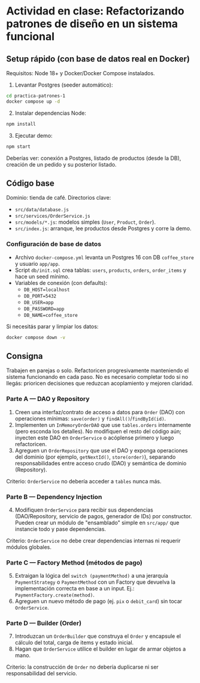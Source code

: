 # Actividad en clase: Refactorizando patrones de diseño en un sistema funcional

## Setup rápido (con base de datos real en Docker)

Requisitos: Node 18+ y Docker/Docker Compose instalados.

1) Levantar Postgres (seeder automático):
```bash
cd practica-patrones-1
docker compose up -d
```

2) Instalar dependencias Node:
```bash
npm install
```

3) Ejecutar demo:
```bash
npm start
```

Deberías ver: conexión a Postgres, listado de productos (desde la DB), creación de un pedido y su posterior listado.

## Código base

Dominio: tienda de café. Directorios clave:

-   `src/data/database.js`
-   `src/services/OrderService.js`
-   `src/models/*.js`: modelos simples (`User`, `Product`, `Order`).
-   `src/index.js`: arranque, lee productos desde Postgres y corre la demo.

### Configuración de base de datos

- Archivo `docker-compose.yml` levanta un Postgres 16 con DB `coffee_store` y usuario `app/app`.
- Script `db/init.sql` crea tablas: `users`, `products`, `orders`, `order_items` y hace un seed mínimo.
- Variables de conexión (con defaults):
  - `DB_HOST=localhost`
  - `DB_PORT=5432`
  - `DB_USER=app`
  - `DB_PASSWORD=app`
  - `DB_NAME=coffee_store`

Si necesitás parar y limpiar los datos:
```bash
docker compose down -v
```

## Consigna

Trabajen en parejas o solo. Refactoricen progresivamente manteniendo el sistema funcionando en cada paso. No es necesario completar todo si no llegás: prioricen decisiones que reduzcan acoplamiento y mejoren claridad.

### Parte A — DAO y Repository

1. Creen una interfaz/contrato de acceso a datos para `Order` (DAO) con operaciones mínimas: `save(order)` y `findAll()`/`findById(id)`.
2. Implementen un `InMemoryOrderDAO` que use `tables.orders` internamente (pero esconda los detalles). No modifiquen el resto del código aún; inyecten este DAO en `OrderService` o acóplense primero y luego refactoricen.
3. Agreguen un `OrderRepository` que use el DAO y exponga operaciones del dominio (por ejemplo, `getNextId()`, `store(order)`), separando responsabilidades entre acceso crudo (DAO) y semántica de dominio (Repository).

Criterio: `OrderService` no debería acceder a `tables` nunca más.

### Parte B — Dependency Injection

4. Modifiquen `OrderService` para recibir sus dependencias (DAO/Repository, servicio de pagos, generador de IDs) por constructor. Pueden crear un módulo de "ensamblado" simple en `src/app/` que instancie todo y pase dependencias.

Criterio: `OrderService` no debe crear dependencias internas ni requerir módulos globales.

### Parte C — Factory Method (métodos de pago)

5. Extraigan la lógica del `switch (paymentMethod)` a una jerarquía `PaymentStrategy` o `PaymentMethod` con un Factory que devuelva la implementación correcta en base a un input. Ej.: `PaymentFactory.create(method)`.
6. Agreguen un nuevo método de pago (ej. `pix` o `debit_card`) sin tocar `OrderService`.

### Parte D — Builder (Order)

7. Introduzcan un `OrderBuilder` que construya el `Order` y encapsule el cálculo del total, carga de items y estado inicial.
8. Hagan que `OrderService` utilice el builder en lugar de armar objetos a mano.

Criterio: la construcción de `Order` no debería duplicarse ni ser responsabilidad del servicio.

